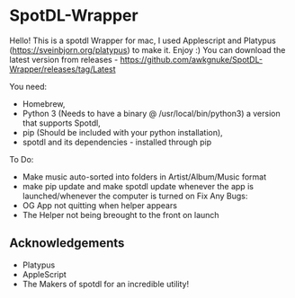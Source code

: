 # SpotDL-Wrapper

Hello! 
This is a spotdl Wrapper for mac, I used Applescript and Platypus (https://sveinbjorn.org/platypus) to make it. Enjoy :)
You can download the latest version from releases - https://github.com/awkgnuke/SpotDL-Wrapper/releases/tag/Latest

You need:


- Homebrew,
- Python 3 (Needs to have a binary @ /usr/local/bin/python3) a version that supports Spotdl,
- pip (Should be included with your python installation),
- spotdl and its dependencies - installed through pip

To Do:
  - Make music auto-sorted into folders in Artist/Album/Music format
  - make pip update and make spotdl update whenever the app is launched/whenever the computer is turned on
Fix Any Bugs:
  - OG App not quitting when helper appears
  - The Helper not being breought to the front on launch

## Acknowledgements
- Platypus
- AppleScript
- The Makers of spotdl for an incredible utility!
